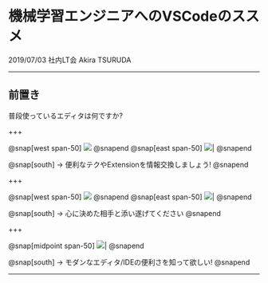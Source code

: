 # 機械学習エンジニアへのVSCodeのススメ

2019/07/03 社内LT会 Akira TSURUDA

---

## 前置き

普段使っているエディタは何ですか?

+++

@snap[west span-50]
![](https://upload.wikimedia.org/wikipedia/commons/thumb/9/9a/Visual_Studio_Code_1.35_icon.svg/384px-Visual_Studio_Code_1.35_icon.svg.png)
@snapend
@snap[east span-50]
![](https://upload.wikimedia.org/wikipedia/commons/c/ca/Atom_icon.png)|
@snapend

@snap[south]
-> 便利なテクやExtensionを情報交換しましょう!
@snapend

+++

@snap[west span-50]
![](https://upload.wikimedia.org/wikipedia/commons/thumb/9/9f/Vimlogo.svg/1280px-Vimlogo.svg.png)
@snapend
@snap[east span-50]
![](https://upload.wikimedia.org/wikipedia/commons/thumb/5/5f/Emacs-logo.svg/956px-Emacs-logo.svg.png)|
@snapend

@snap[south]
-> 心に決めた相手と添い遂げてください
@snapend

+++

@snap[midpoint span-50]
![](https://upload.wikimedia.org/wikipedia/commons/thumb/3/38/Jupyter_logo.svg/883px-Jupyter_logo.svg.png)|
@snapend

@snap[south]
-> モダンなエディタ/IDEの便利さを知って欲しい!
@snapend

---




